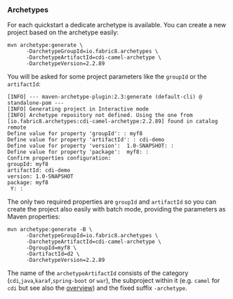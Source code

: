 ### Archetypes

For each quickstart a dedicate archetype is available. You can create
a new project based on the archetype easily:

    mvn archetype:generate \
          -DarchetypeGroupId=io.fabric8.archetypes \
          -DarchetypeArtifactId=cdi-camel-archetype \
          -DarchetypeVersion=2.2.89

You will be asked for some project parameters like the `groupId` or
the `artifactId`:

```
[INFO] --- maven-archetype-plugin:2.3:generate (default-cli) @ standalone-pom ---
[INFO] Generating project in Interactive mode
[INFO] Archetype repository not defined. Using the one from [io.fabric8.archetypes:cdi-camel-archetype:2.2.89] found in catalog remote
Define value for property 'groupId': : myf8
Define value for property 'artifactId': : cdi-demo
Define value for property 'version':  1.0-SNAPSHOT: :
Define value for property 'package':  myf8: :
Confirm properties configuration:
groupId: myf8
artifactId: cdi-demo
version: 1.0-SNAPSHOT
package: myf8
 Y: :
```

The only two required properties are `groupId` and `artifactId` so you
can create the project also easily with batch mode, providing the
parameters as Maven properties:


    mvn archetype:generate -B \
          -DarchetypeGroupId=io.fabric8.archetypes \
          -DarchetypeArtifactId=cdi-camel-archetype \
          -DgroupId=myf8 \
          -DartifactId=d2 \
          -DarchetypeVersion=2.2.89

The name of the `archetypeArtifactId` consists of the category
(`cdi`,`java`,`karaf`,`spring-boot` or `war`), the subproject
within it (e.g. `camel` for `cdi` but see also the
[overview](index.md)) and the fixed suffix `-archetype`.

